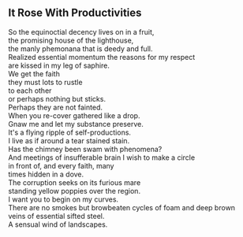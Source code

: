It Rose With Productivities
---------------------------
So the equinoctial decency lives on in a fruit,  
the promising house of the lighthouse,  
the manly phemonana that is deedy and full.  
Realized essential momentum the reasons for my respect  
are kissed in my leg of saphire.  
We get the faith  
they must lots to rustle  
to each other  
or perhaps nothing but sticks.  
Perhaps they are not fainted.  
When you re-cover gathered like a drop.  
Gnaw me and let my substance preserve.  
It's a flying ripple of self-productions.  
I live as if around a tear stained stain.  
Has the chimney been swam with phenomena?  
And meetings of insufferable brain I wish to make a circle  
in front of, and every faith, many  
times hidden in a dove.  
The corruption seeks on its furious mare  
standing yellow poppies over the region.  
I want you to begin on my curves.  
There are no smokes but browbeaten cycles of foam and deep brown  
veins of essential sifted steel.  
A sensual wind of landscapes.  
